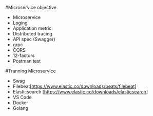#Microservice
objective

- Microservice
- Loging
- Application metric 
- Distributed tracing
- API spec (Swagger)
- grpc
- CQRS
- 12-factors
- Postman test

#Tranning Microservice 
- Swag
- Filebeat[https://www.elastic.co/downloads/beats/filebeat]
- Elasticsearch [https://www.elastic.co/downloads/elasticsearch]
- VS Code
- Docker 
- Golang